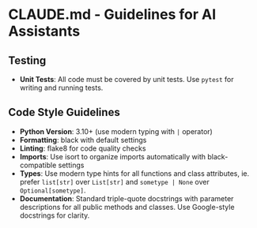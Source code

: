# CLAUDE.md - Guidelines for AI Assistants

## Testing

- **Unit Tests**: All code must be covered by unit tests. Use `pytest` for writing and running tests.

## Code Style Guidelines

- **Python Version**: 3.10+ (use modern typing with `|` operator)
- **Formatting**: black with default settings
- **Linting**: flake8 for code quality checks
- **Imports**: Use isort to organize imports automatically with black-compatible settings
- **Types**: Use modern type hints for all functions and class attributes, ie. prefer `list[str]` over `List[str]` and `sometype | None` over `Optional[sometype]`.
- **Documentation**: Standard triple-quote docstrings with parameter descriptions for all public methods and classes. Use Google-style docstrings for clarity.
